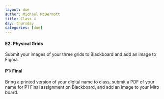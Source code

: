 ```yaml
---
layout: due
author: Michael McDermott
title: Class 4
day: thursday
categories: [due]
---
```

#### E2: Physical Grids
Submit your images of your three grids to Blackboard and add an image to Figma.

#### P1: Final
Bring a printed version of your digital name to class, submit a PDF of your name for P1 Final assignment on Blackboard, and add an image to your Miro board.

